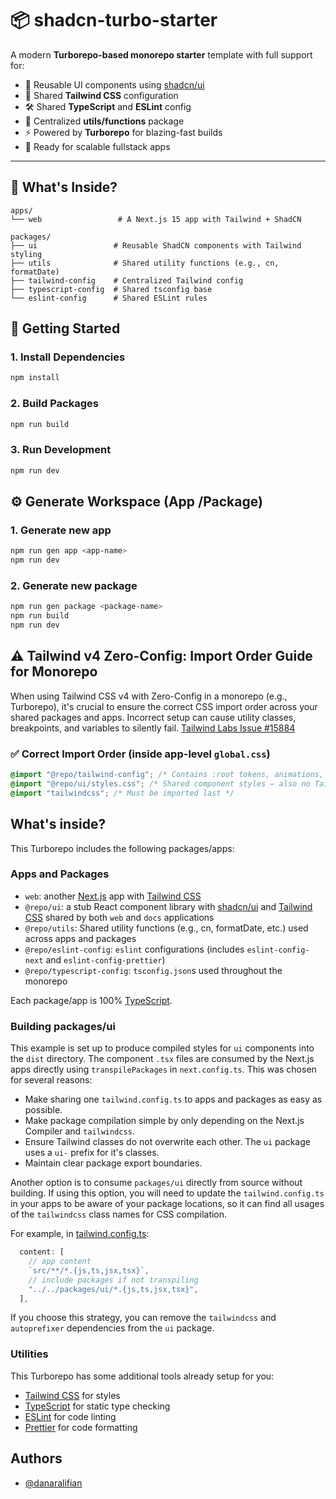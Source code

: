 # 📦 shadcn-turbo-starter

A modern **Turborepo-based monorepo starter** template with full support for:

- 🧩 Reusable UI components using [shadcn/ui](https://ui.shadcn.com)
- 🎨 Shared **Tailwind CSS** configuration
- 🛠️ Shared **TypeScript** and **ESLint** config
- 🧰 Centralized **utils/functions** package
- ⚡ Powered by **Turborepo** for blazing-fast builds
- 🧪 Ready for scalable fullstack apps

---

## 🔧 What's Inside?

```
apps/
└── web                 # A Next.js 15 app with Tailwind + ShadCN

packages/
├── ui                 # Reusable ShadCN components with Tailwind styling
├── utils              # Shared utility functions (e.g., cn, formatDate)
├── tailwind-config    # Centralized Tailwind config
├── typescript-config  # Shared tsconfig base
└── eslint-config      # Shared ESLint rules
```

## 🚀 Getting Started

### 1. Install Dependencies

```bash
npm install
```

### 2. Build Packages

```bash
npm run build
```

### 3. Run Development

```bash
npm run dev
```

## ⚙️ Generate Workspace (App /Package)

### 1. Generate new app

```bash
npm run gen app <app-name>
npm run dev
```

### 2. Generate new package

```bash
npm run gen package <package-name>
npm run build
npm run dev
```

## ⚠️ Tailwind v4 Zero-Config: Import Order Guide for Monorepo

When using Tailwind CSS v4 with Zero-Config in a monorepo (e.g., Turborepo), it's crucial to ensure the correct CSS import order across your shared packages and apps. Incorrect setup can cause utility classes, breakpoints, and variables to silently fail. [Tailwind Labs Issue #15884](https://github.com/tailwindlabs/tailwindcss/issues/15884#issuecomment-2741265329)

### ✅ Correct Import Order (inside app-level `global.css`)

```css
@import "@repo/tailwind-config"; /* Contains :root tokens, animations, etc. — no Tailwind import inside */
@import "@repo/ui/styles.css"; /* Shared component styles — also no Tailwind import inside */
@import "tailwindcss"; /* Must be imported last */
```

## What's inside?

This Turborepo includes the following packages/apps:

### Apps and Packages

- `web`: another [Next.js](https://nextjs.org/) app with [Tailwind CSS](https://tailwindcss.com/)
- `@repo/ui`: a stub React component library with [shadcn/ui](https://ui.shadcn.com/) and [Tailwind CSS](https://tailwindcss.com/) shared by both `web` and `docs` applications
- `@repo/utils`: Shared utility functions (e.g., cn, formatDate, etc.) used across apps and packages
- `@repo/eslint-config`: `eslint` configurations (includes `eslint-config-next` and `eslint-config-prettier`)
- `@repo/typescript-config`: `tsconfig.json`s used throughout the monorepo

Each package/app is 100% [TypeScript](https://www.typescriptlang.org/).

### Building packages/ui

This example is set up to produce compiled styles for `ui` components into the `dist` directory. The component `.tsx` files are consumed by the Next.js apps directly using `transpilePackages` in `next.config.ts`. This was chosen for several reasons:

- Make sharing one `tailwind.config.ts` to apps and packages as easy as possible.
- Make package compilation simple by only depending on the Next.js Compiler and `tailwindcss`.
- Ensure Tailwind classes do not overwrite each other. The `ui` package uses a `ui-` prefix for it's classes.
- Maintain clear package export boundaries.

Another option is to consume `packages/ui` directly from source without building. If using this option, you will need to update the `tailwind.config.ts` in your apps to be aware of your package locations, so it can find all usages of the `tailwindcss` class names for CSS compilation.

For example, in [tailwind.config.ts](packages/tailwind-config/tailwind.config.ts):

```js
  content: [
    // app content
    `src/**/*.{js,ts,jsx,tsx}`,
    // include packages if not transpiling
    "../../packages/ui/*.{js,ts,jsx,tsx}",
  ],
```

If you choose this strategy, you can remove the `tailwindcss` and `autoprefixer` dependencies from the `ui` package.

### Utilities

This Turborepo has some additional tools already setup for you:

- [Tailwind CSS](https://tailwindcss.com/) for styles
- [TypeScript](https://www.typescriptlang.org/) for static type checking
- [ESLint](https://eslint.org/) for code linting
- [Prettier](https://prettier.io) for code formatting

## Authors

- [@danaralifian](https://www.linkedin.com/in/danar-alifian-1a1581174/)
